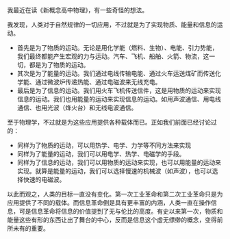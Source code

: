 我最近在读《新概念高中物理》，有一些奇怪的想法。

我发现，人类对于自然规律的一切应用，不过就是为了实现物质、能量和信息的运动。
- 首先是为了物质的运动。无论是用化学能（燃料、生物）、电能、引力势能，我们最终都能产生宏观的力与运动。汽车、飞机、船舶、火箭、物流，这一切，都是为了物质的运动。
- 其次是为了能量的运动。我们通过电线传输电能、通过火车运送煤矿而传送化学能、通过微波炉传递热能、通过电磁波来无线充电。
- 最后是为了信息的运动。我们用火车飞机传送信件，这是用物质的运动来实现信息的运动。我们也用能量的运动来实现信息的运动。如用声波通信、用电线通信、也用光波（烽火台）和无线电波通信。

至于物理学，不过就是为这些应用提供各种载体而已。正如我们前面已经讨论过的：
- 同样为了物质的运动，可以用热学、电学、力学等不同方法来实现
- 同样为了能量的运动，我们可以用电学、热学、电磁学的手段。
- 同样为了信息的运动，我们可以用物质的运动来实现，也可以用能量的运动来实现。就算是能量的运动，我们可以选择慢速的机械波（如声波），也可以选择快速的电磁波。

以此而观之，人类的目标一直没有变化。第一次工业革命和第二次工业革命只是为应用提供了不同的载体。而信息革命倒是具有更丰富的内涵，人类一直在操作信息，可是信息革命将信息的价值提到了无与伦比的高度。有史以来第一次，物质和能量这些有形的东西让出了舞台的中心，反而是信息这个虚无缥缈的概念，变得前所未有的重要。


